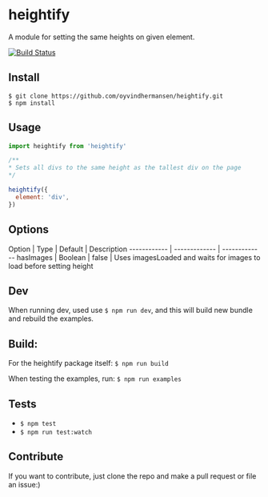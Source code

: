 # heightify

A module for setting the same heights on given element.

[![Build Status](https://travis-ci.org/oyvindhermansen/heightify.svg?branch=develop)](https://travis-ci.org/oyvindhermansen/heightify)

## Install
```
$ git clone https://github.com/oyvindhermansen/heightify.git
$ npm install
```

## Usage
```javascript
import heightify from 'heightify'

/**
* Sets all divs to the same height as the tallest div on the page
*/

heightify({
  element: 'div',
})
```

## Options
Option | Type | Default | Description
------------ | ------------- | -------------
hasImages | Boolean | false | Uses imagesLoaded and waits for images to load before setting height

## Dev
When running dev, used use `$ npm run dev`,
and this will build new bundle and rebuild the
examples.

## Build:
For the heightify package itself:
`$ npm run build`

When testing the examples, run:
`$ npm run examples`

## Tests
* `$ npm test`
* `$ npm run test:watch`

## Contribute
If you want to contribute, just clone the repo and make a pull request or file an issue:)
